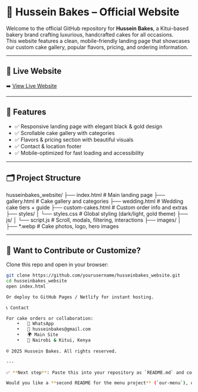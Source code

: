# 🍰 Hussein Bakes – Official Website

Welcome to the official GitHub repository for **Hussein Bakes**, a Kitui-based bakery brand crafting luxurious, handcrafted cakes for all occasions.  
This website features a clean, mobile-friendly landing page that showcases our custom cake gallery, popular flavors, pricing, and ordering information.

---

## 🌟 Live Website

➡️ [View Live Website](http://husseinbakes.github.io/husseinbakes_website/)

---

## 📸 Features

- ✅ Responsive landing page with elegant black & gold design  
- ✅ Scrollable cake gallery with categories  
- ✅ Flavors & pricing section with beautiful visuals  
- ✅ Contact & location footer  
- ✅ Mobile-optimized for fast loading and accessibility  

---

## 🗂️ Project Structure
husseinbakes_website/
├── index.html              # Main landing page
├── gallery.html            # Cake gallery and categories
├── wedding.html            # Wedding cake tiers + guide
├── custom-cakes.html       # Custom order info and extras
├── styles/
│   └── styles.css          # Global styling (dark/light, gold theme)
├── js/
│   └── script.js           # Scroll, modals, filtering, interactions
├── images/
│   ├── *.webp              # Cake photos, logo, hero images

---

## 🚀 Want to Contribute or Customize?

Clone this repo and open in your browser:

```bash
git clone https://github.com/yourusername/husseinbakes_website.git
cd husseinbakes_website
open index.html

Or deploy to GitHub Pages / Netlify for instant hosting.

📞 Contact

For cake orders or collaboration:
	•	📱 WhatsApp
	•	📧 husseinbakes@gmail.com
	•	🌍 Main Site
	•	📍 Nairobi & Kitui, Kenya
    
© 2025 Hussein Bakes. All rights reserved.

---

✅ **Next step**: Paste this into your repository as `README.md` and commit.

Would you like a **second README for the menu project** (`our-menu`), or help styling this for Instagram Bio Link, QR codes, or Canva flyers?

